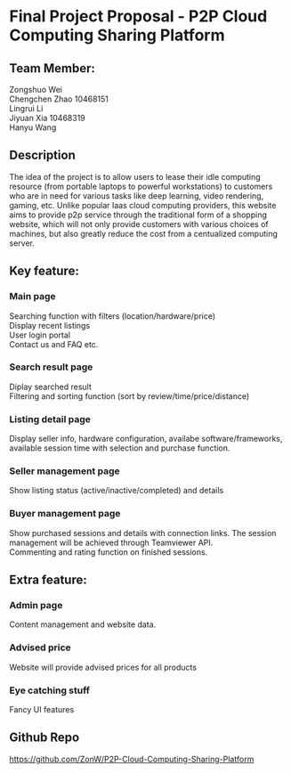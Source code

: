 # Final Project Proposal - P2P Cloud Computing Sharing Platform  
## Team Member:  
Zongshuo Wei  
Chengchen Zhao 10468151  
Lingrui Li  
Jiyuan Xia 10468319  
Hanyu Wang  
  
## Description  
The idea of the project is to allow users to lease their idle computing resource (from portable laptops to powerful workstations) to customers who are in need for various tasks like deep learning, video rendering, gaming, etc. Unlike popular Iaas cloud computing providers, this website aims to provide p2p service through the traditional form of a shopping website, which will not only provide customers with various choices of machines, but also greatly reduce the cost from a centualized computing server.  
  
## Key feature:
### Main page  
Searching function with filters (location/hardware/price)  
Display recent listings  
User login portal  
Contact us and FAQ etc.  
### Search result page  
Diplay searched result  
Filtering and sorting function (sort by review/time/price/distance)  
### Listing detail page  
Display seller info, hardware configuration, availabe software/frameworks, available session time with selection and purchase function.  
### Seller management page   
Show listing status (active/inactive/completed) and details  
### Buyer management page  
Show purchased sessions and details with connection links. The session management will be achieved through Teamviewer API.  
Commenting and rating function on finished sessions.  

## Extra feature:  
### Admin page 
Content management and website data.  
### Advised price  
Website will provide advised prices for all products  
### Eye catching stuff  
Fancy UI features  
  
  
## Github Repo  
https://github.com/ZonW/P2P-Cloud-Computing-Sharing-Platform    
